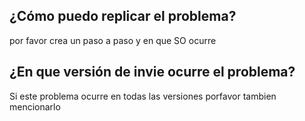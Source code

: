 ## ¿Cómo puedo replicar el problema?
por favor crea un paso a paso y en que SO ocurre 
## ¿En que versión de invie ocurre el problema?
Si este problema ocurre en todas las versiones porfavor tambien mencionarlo 
